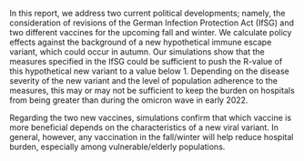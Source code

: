 In this report, we address two current political developments; namely, the consideration of revisions of the German Infection Protection Act (IfSG) and two different vaccines for the upcoming fall and winter. We calculate policy effects against the background of a new hypothetical immune escape variant, which could occur in autumn. Our simulations show that the measures specified in the IfSG could be sufficient to push the R-value of this hypothetical new variant to a value below 1. Depending on the disease severity of the new variant and the level of population adherence to the measures, this may or may not be sufficient to keep the burden on hospitals from being greater than during the omicron wave in early 2022.

Regarding the two new vaccines, simulations confirm that which vaccine is more beneficial depends on the characteristics of a new viral variant.  In general, however, any vaccination in the fall/winter will help reduce hospital burden, especially among vulnerable/elderly populations.

